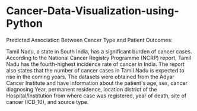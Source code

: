# Cancer-Data-Visualization-using-Python
Predicted Association Between Cancer Type and Patient Outcomes:

Tamil Nadu, a state in South India, has a significant burden of cancer cases. According to the National Cancer Registry Programme (NCRP) report, Tamil Nadu has the fourth-highest incidence rate of cancer in India. The report also states that the number of cancer cases in Tamil Nadu is expected to rise in the coming years.
The datasets were obtained from the Adyar Cancer Institute and have information about the patient's age, sex, cancer diagnosing Year, permanent residence, location district of the Hospital/Institution from where case was registered, year of death, site of cancer (ICD_10), and source type. 
